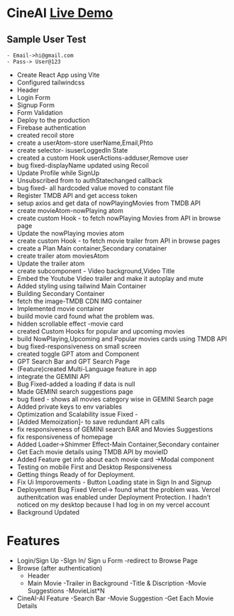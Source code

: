 # CineAI  [Live Demo](https://netflix-gpt-sable-five.vercel.app/ "Live Demo")

## Sample User Test
    - Email->hi@gmail.com
    - Pass-> User@123
- Create React App using Vite
- Configured tailwindcss
- Header
- Login Form
- Signup Form
- Form Validation
- Deploy to the production
- Firebase authentication
- created recoil store 
- create a userAtom-store userName,Email,Phto
- create selector- isuserLoggedIn State
- created a custom Hook userActions-adduser,Remove user
- bug fixed-displayName updated using Recoil
- Update Profile while SignUp
- Unsubscribed from to authStatechanged callback
- bug fixed- all hardcoded value moved to constant file
- Register TMDB API and get access token
- setup axios and get data of nowPlayingMovies from TMDB API
- create movieAtom-nowPlaying atom
- create custom Hook - to fetch nowPlaying Movies from API in browse page
- Update the nowPlaying movies atom
- create custom Hook - to fetch movie trailer from API in browse pages
- create a Plan Main container,Secondary conatainer
- create trailer atom moviesAtom
- Update the trailer atom
- create subcomponent - Video background,Video Title
- Embed the Youtube Video trailer and make it autoplay and mute
- Added styling using tailwind Main Container
- Building Secondary Container
- fetch the image-TMDB CDN IMG container
- Implemented movie container
- buiild movie card found what the problem was. 
- hidden scrollable effect -movie card
- created Custom Hooks for popular and upcoming movies
- build NowPlaying,Upcoming and Popular movies cards using TMDB API
- bug fixed-responsiveness on small screen
- created toggle GPT atom and Component
- GPT Search Bar and GPT Search Page
- (Feature)created Multi-Language feature in app
- integrate the GEMINI API
- Bug Fixed-added a loading if data is null
- Made  GEMINI search suggestions page
- bug fixed - shows all movies category wise in GEMINI Search page
- Added private keys to env variables
- Optimization and Scalability issue Fixed -
- [Added Memoization]- to save redundant API calls
- fix responsiveness of GEMINI search BAR and Movies Suggestions
- fix responsiveness of homepage
- Added Loader->Shimmer Effect-Main Container,Secondary container
- Get Each movie details using TMDB API by movieID
- Added Feature get info about each movie card ->Modal component
- Testing on mobile First and Desktop Responsiveness
- Getting things Ready of for Deployment.
- Fix Ui Imporovements - Button Loading state in Sign In and Signup
- Deployement Bug Fixed Vercel-> found what the problem was. Vercel authenitcation was enabled under Deployment Protection. I hadn't noticed on my desktop because I had log in on my vercel account
- Background Updated
# Features
- Login/Sign Up
    -SIgn In/ Sign u Form
    -redirect to Browse Page
 - Browse (after authentication)
    - Header
    - Main Movie
        -Trailer in Background
        -Title & Discription
        -Movie Suggestions
            -MovieList*N
- CineAI-AI Feature
    -Search Bar
    -Movie Suggestion
    -Get Each Movie Details

